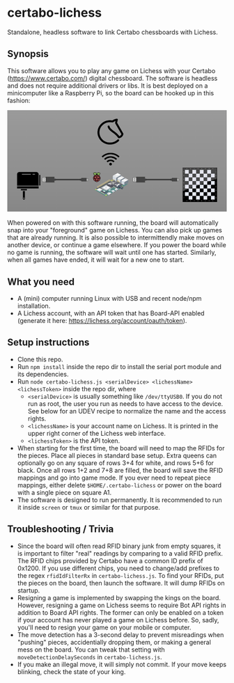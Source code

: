 # certabo-lichess
Standalone, headless software to link Certabo chessboards with Lichess.

## Synopsis
This software allows you to play any game on Lichess with your Certabo (https://www.certabo.com/) digital chessboard. The software is headless and does not require additional drivers or libs. It is best deployed on a minicomputer like a Raspberry Pi, so the board can be hooked up in this fashion:

<img src="certabo-lichess-setup.png" />

When powered on with this software running, the board will automatically snap into your "foreground" game on Lichess. You can also pick up games that are already running. It is also possible to intermittendly make moves on another device, or continue a game elsewhere. If you power the board while no game is running, the software will wait until one has started. Similarly, when all games have ended, it will wait for a new one to start.

## What you need

- A (mini) computer running Linux with USB and recent node/npm installation.
- A Lichess account, with an API token that has Board-API enabled (generate it here: https://lichess.org/account/oauth/token).

## Setup instructions

- Clone this repo.
- Run `npm install` inside the repo dir to install the serial port module and its dependencies.
- Run `node certabo-lichess.js <serialDevice> <lichessName> <lichessToken>` inside the repo dir, where
  - `<serialDevice>` is usually something like `/dev/ttyUSB0`. If you do not run as root, the user you run as needs to have access to the device. See below for an UDEV recipe to normalize the name and the access rights.
  - `<lichessName>` is your account name on Lichess. It is printed in the upper right corner of the Lichess web interface.
  - `<lichessToken>` is the API token.
- When starting for the first time, the board will need to map the RFIDs for the pieces. Place all pieces in standard base setup. Extra queens can optionally go on any square of rows 3+4 for white, and rows 5+6 for black. Once all rows 1+2 and 7+8 are filled, the board will save the RFID mappings and go into game mode. If you ever need to repeat piece mappings, either delete `$HOME/.certabo-lichess` or power on the board with a single piece on square A1.
- The software is designed to run permanently. It is recommended to run it inside `screen` or `tmux` or similar for that purpose.

## Troubleshooting / Trivia

- Since the board will often read RFID binary junk from empty squares, it is important to filter "real" readings by comparing to a valid RFID prefix. The RFID chips provided by Certabo have a common ID prefix of 0x1200. If you use different chips, you need to change/add prefixes to the regex `rfidIdFilterRx` in `certabo-lichess.js`. To find your RFIDs, put the pieces on the board, then launch the software. It will dump RFIDs on startup.
- Resigning a game is implemented by swapping the kings on the board. However, resigning a game on Lichess seems to require Bot API rights in addition to Board API rights. The former can only be enabled on a token if your account has never played a game on Lichess before. So, sadly, you'll need to resign your game on your mobile or computer.
- The move detection has a 3-second delay to prevent misreadings when "pushing" pieces, accidentially dropping them, or making a general mess on the board. You can tweak that setting with `moveDetectionDelaySeconds` in `certabo-lichess.js`.
- If you make an illegal move, it will simply not commit. If your move keeps blinking, check the state of your king.
